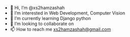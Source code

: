 - 👋 Hi, I’m @xs2hamzashah
- 👀 I’m interested in Web Development, Computer Vision
- 🌱 I’m currently learning Django python 
- 💞️ I’m looking to collaborate on 
- 📫 How to reach me xs2hamzashah@gmail.com

<!---
xs2hamzashah/xs2hamzashah is a ✨ special ✨ repository because its `README.md` (this file) appears on your GitHub profile.
You can click the Preview link to take a look at your changes.
--->
